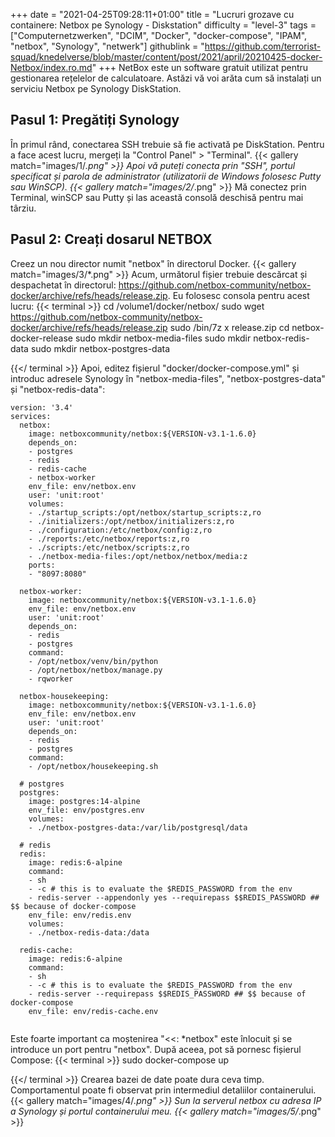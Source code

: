 +++
date = "2021-04-25T09:28:11+01:00"
title = "Lucruri grozave cu containere: Netbox pe Synology - Diskstation"
difficulty = "level-3"
tags = ["Computernetzwerken", "DCIM", "Docker", "docker-compose", "IPAM", "netbox", "Synology", "netwerk"]
githublink = "https://github.com/terrorist-squad/knedelverse/blob/master/content/post/2021/april/20210425-docker-Netbox/index.ro.md"
+++
NetBox este un software gratuit utilizat pentru gestionarea rețelelor de calculatoare. Astăzi vă voi arăta cum să instalați un serviciu Netbox pe Synology DiskStation.
## Pasul 1: Pregătiți Synology
În primul rând, conectarea SSH trebuie să fie activată pe DiskStation. Pentru a face acest lucru, mergeți la "Control Panel" > "Terminal".
{{< gallery match="images/1/*.png" >}}
Apoi vă puteți conecta prin "SSH", portul specificat și parola de administrator (utilizatorii de Windows folosesc Putty sau WinSCP).
{{< gallery match="images/2/*.png" >}}
Mă conectez prin Terminal, winSCP sau Putty și las această consolă deschisă pentru mai târziu.
## Pasul 2: Creați dosarul NETBOX
Creez un nou director numit "netbox" în directorul Docker.
{{< gallery match="images/3/*.png" >}}
Acum, următorul fișier trebuie descărcat și despachetat în directorul: https://github.com/netbox-community/netbox-docker/archive/refs/heads/release.zip. Eu folosesc consola pentru acest lucru:
{{< terminal >}}
cd /volume1/docker/netbox/
sudo wget https://github.com/netbox-community/netbox-docker/archive/refs/heads/release.zip
sudo /bin/7z x release.zip
cd netbox-docker-release
sudo mkdir netbox-media-files
sudo mkdir netbox-redis-data
sudo mkdir netbox-postgres-data

{{</ terminal >}}
Apoi, editez fișierul "docker/docker-compose.yml" și introduc adresele Synology în "netbox-media-files", "netbox-postgres-data" și "netbox-redis-data":
```
version: '3.4'
services:
  netbox: 
    image: netboxcommunity/netbox:${VERSION-v3.1-1.6.0}
    depends_on:
    - postgres
    - redis
    - redis-cache
    - netbox-worker
    env_file: env/netbox.env
    user: 'unit:root'
    volumes:
    - ./startup_scripts:/opt/netbox/startup_scripts:z,ro
    - ./initializers:/opt/netbox/initializers:z,ro
    - ./configuration:/etc/netbox/config:z,ro
    - ./reports:/etc/netbox/reports:z,ro
    - ./scripts:/etc/netbox/scripts:z,ro
    - ./netbox-media-files:/opt/netbox/netbox/media:z
    ports:
    - "8097:8080"
    
  netbox-worker:
    image: netboxcommunity/netbox:${VERSION-v3.1-1.6.0}
    env_file: env/netbox.env
    user: 'unit:root'
    depends_on:
    - redis
    - postgres
    command:
    - /opt/netbox/venv/bin/python
    - /opt/netbox/netbox/manage.py
    - rqworker

  netbox-housekeeping:
    image: netboxcommunity/netbox:${VERSION-v3.1-1.6.0}
    env_file: env/netbox.env
    user: 'unit:root'
    depends_on:
    - redis
    - postgres
    command:
    - /opt/netbox/housekeeping.sh

  # postgres
  postgres:
    image: postgres:14-alpine
    env_file: env/postgres.env
    volumes:
    - ./netbox-postgres-data:/var/lib/postgresql/data

  # redis
  redis:
    image: redis:6-alpine
    command:
    - sh
    - -c # this is to evaluate the $REDIS_PASSWORD from the env
    - redis-server --appendonly yes --requirepass $$REDIS_PASSWORD ## $$ because of docker-compose
    env_file: env/redis.env
    volumes:
    - ./netbox-redis-data:/data

  redis-cache:
    image: redis:6-alpine
    command:
    - sh
    - -c # this is to evaluate the $REDIS_PASSWORD from the env
    - redis-server --requirepass $$REDIS_PASSWORD ## $$ because of docker-compose
    env_file: env/redis-cache.env


```
Este foarte important ca moștenirea "<<: *netbox" este înlocuit și se introduce un port pentru "netbox". După aceea, pot să pornesc fișierul Compose:
{{< terminal >}}
sudo docker-compose up

{{</ terminal >}}
Crearea bazei de date poate dura ceva timp. Comportamentul poate fi observat prin intermediul detaliilor containerului.
{{< gallery match="images/4/*.png" >}}
Sun la serverul netbox cu adresa IP a Synology și portul containerului meu.
{{< gallery match="images/5/*.png" >}}
